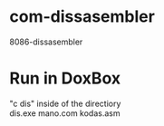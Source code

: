# com-dissasembler
8086-dissasembler

# Run in DoxBox
"c dis" inside of the directiory\
dis.exe mano.com kodas.asm
